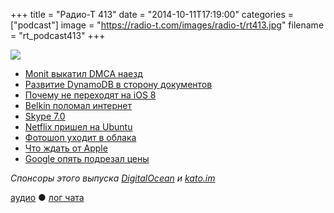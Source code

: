 +++
title = "Радио-Т 413"
date = "2014-10-11T17:19:00"
categories = ["podcast"]
image = "https://radio-t.com/images/radio-t/rt413.jpg"
filename = "rt_podcast413"
+++

![](https://radio-t.com/images/radio-t/rt413.jpg)

* [Monit выкатил DMCA наезд](https://news.ycombinator.com/item?id=8416773)
* [Развитие DynamoDB в сторону документов](http://www.allthingsdistributed.com/2014/10/document-model-dynamodb.html)
* [Почему не переходят на iOS 8](http://www.businessinsider.com.au/why-people-arent-updating-to-ios-8-2014-10)
* [Belkin поломал интернет](http://www.myce.com/news/belkin-router-users-worldwide-unable-to-connect-to-the-internet-73019)
* [Skype 7.0](http://appadvice.com/?p=577244)
* [Netflix пришел на Ubuntu](http://www.omgubuntu.co.uk/2014/10/psa-netflix-ubuntu-now-working-box)
* [Фотошоп уходит в облака](http://habrahabr.ru/post/239761/)
* [Что ждать от Apple](http://prsm.tc/l3xt2g)
* [Google опять подрезал цены](http://prsm.tc/CblmaT)

_Спонсоры этого выпуска [DigitalOcean](https://www.digitalocean.com) и [kato.im](https://kato.im)_

[аудио](http://cdn.radio-t.com/rt_podcast413.mp3) ● [лог чата](http://chat.radio-t.com/logs/radio-t-413.html)
<audio src="http://cdn.radio-t.com/rt_podcast413.mp3" preload="none"></audio>